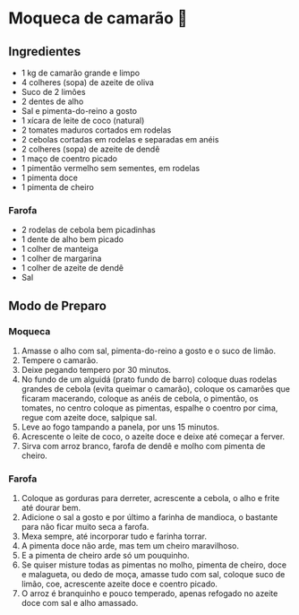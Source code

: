 # Moqueca de camarão :shallow_pan_of_food:

## Ingredientes

- 1 kg de camarão grande e limpo
- 4 colheres (sopa) de azeite de oliva
- Suco de 2 limões
- 2 dentes de alho
- Sal e pimenta-do-reino a gosto
- 1 xícara de leite de coco (natural)
- 2 tomates maduros cortados em rodelas
- 2 cebolas cortadas em rodelas e separadas em anéis
- 2 colheres (sopa) de azeite de dendê
- 1 maço de coentro picado
- 1 pimentão vermelho sem sementes, em rodelas
- 1 pimenta doce
- 1 pimenta de cheiro



### Farofa

- 2 rodelas de cebola bem picadinhas
- 1 dente de alho bem picado
- 1 colher de manteiga
- 1 colher de margarina
- 1 colher de azeite de dendê
- Sal



## Modo de Preparo

### Moqueca

1. Amasse o alho com sal, pimenta-do-reino a gosto e o suco de limão.
2. Tempere o camarão.
3. Deixe pegando tempero por 30 minutos.
4. No fundo de um alguidá (prato fundo de barro) coloque duas rodelas grandes de cebola (evita queimar o camarão), coloque os camarões que ficaram macerando, coloque as anéis de cebola, o pimentão, os tomates, no centro coloque as pimentas, espalhe o coentro por cima, regue com azeite doce, salpique sal.
5. Leve ao fogo tampando a panela, por uns 15 minutos.
6. Acrescente o leite de coco, o azeite doce e deixe até começar a ferver.
7. Sirva com arroz branco, farofa de dendê e molho com pimenta de cheiro.

### Farofa

1. Coloque as gorduras para derreter, acrescente a cebola, o alho e frite até dourar bem.
2. Adicione o sal a gosto e por último a farinha de mandioca, o bastante para não ficar muito seca a farofa.
3. Mexa sempre, até incorporar tudo e farinha torrar.
4. A pimenta doce não arde, mas tem um cheiro maravilhoso.
5. E a pimenta de cheiro arde só um pouquinho.
6. Se quiser misture todas as pimentas no molho, pimenta de cheiro, doce e malagueta, ou dedo de moça, amasse tudo com sal, coloque suco de limão, coe, acrescente azeite doce e coentro picado.
7. O arroz é branquinho e pouco temperado, apenas refogado no azeite doce com sal e alho amassado.